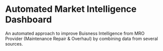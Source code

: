 # Automated Market Intelligence Dashboard


An automated approach to improve Buisness Intelligence from MRO Provider (Maintenance Repair & Overhaul) by combining data from several sources.   


